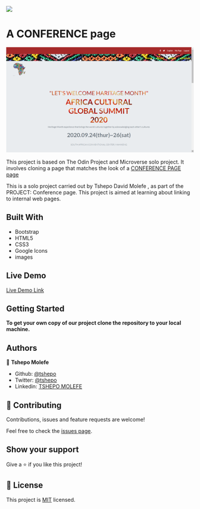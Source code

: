 ![](https://img.shields.io/badge/Microverse-blueviolet)

# A CONFERENCE page

![CONFERENCE page](image/conference.png)

This project is based on The Odin Project and Microverse solo project. It involves cloning a page that matches the look of a [CONFERENCE PAGE page](https://www.conference.com)

This is a solo project carried out by Tshepo David Molefe , as part of the PROJECT: Conference page. This project is aimed at learning about linking to internal web pages.

## Built With
- Bootstrap
- HTML5
- CSS3
- Google Icons
-  images

## Live Demo

[Live Demo Link](https://raw.githack.com/TSHEPO-CLOUD/Conference-Page-Capstone/tree/conference)


## Getting Started

**To get your own copy of our project clone the repository to your local machine.**


## Authors

👤 **Tshepo Molefe**

- Github: [@tshepo](https://github.com/TSHEPO-CLOUD)
- Twitter: [@tshepo](https://twitter.com/tshepomolefe)
- Linkedin: [TSHEPO MOLEFE](https://linkedin.com/tshepo-molefe)



## 🤝 Contributing

Contributions, issues and feature requests are welcome!

Feel free to check the [issues page](issues/).

## Show your support

Give a ⭐️ if you like this project!


## 📝 License

This project is [MIT](lic.url) licensed.